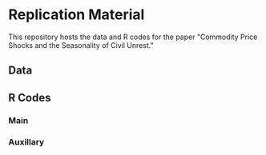 # Replication Material

This repository hosts the data and R codes for the paper "Commodity Price Shocks and the Seasonality of Civil Unrest." 

## Data



## R Codes


### Main


### Auxillary
